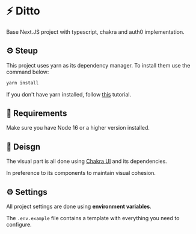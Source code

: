 # ⚡ Ditto

Base Next.JS project with typescript, chakra and auth0 implementation.

## ⚙️ Steup

This project uses yarn as its dependency manager. To install them use the command below:

```bash
yarn install
```

If you don't have yarn installed, follow [this](https://classic.yarnpkg.com/lang/en/docs/install) tutorial.

## 📙 Requirements

Make sure you have Node 16 or a higher version installed.

## 🎨 Deisgn

The visual part is all done using [Chakra UI](https://chakra-ui.com/) and its dependencies.

In preference to its components to maintain visual cohesion.

## ⚙️ Settings

All project settings are done using **environment variables**.

The `.env.example` file contains a template with everything you need to configure.
